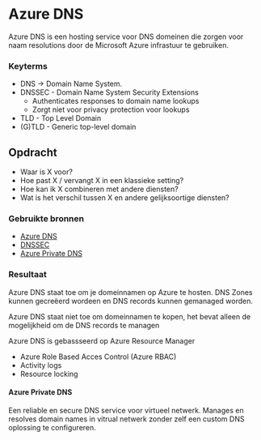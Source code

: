 # Azure DNS
Azure DNS is een hosting service voor DNS domeinen die zorgen voor naam resolutions door de Microsoft Azure infrastuur te gebruiken.

### Keyterms
- DNS -> Domain Name System.
- DNSSEC - Domain Name System Security Extensions
    - Authenticates responses to domain name lookups
    - Zorgt niet voor privacy protection voor lookups
- TLD - Top Level Domain
- (G)TLD - Generic top-level domain

## Opdracht
- Waar is X voor?
- Hoe past X / vervangt X in een klassieke setting?
- Hoe kan ik X combineren met andere diensten?
- Wat is het verschil tussen X en andere gelijksoortige diensten?

### Gebruikte bronnen
- [Azure DNS](https://docs.microsoft.com/en-us/azure/dns/dns-overview)
- [DNSSEC](https://cloud.google.com/dns/docs/dnssec)
- [Azure Private DNS](https://docs.microsoft.com/en-us/azure/dns/private-dns-overview)

### Resultaat
Azure DNS staat toe om je domeinnamen op Azure te hosten. DNS Zones kunnen gecreëerd wordeen en DNS records kunnen gemanaged worden.

Azure DNS staat niet toe om domeinnamen te kopen, het bevat alleen de mogelijkheid om de DNS records te managen

Azure DNS is gebassseerd op Azure Resource Manager
- Azure Role Based Acces Control (Azure RBAC)
- Activity logs
- Resource locking

#### Azure Private DNS
Een reliable en secure DNS service voor virtueel netwerk. 
Manages en resolves domain names in vitrual netwerk zonder zelf een custom DNS oplossing te configureren. 